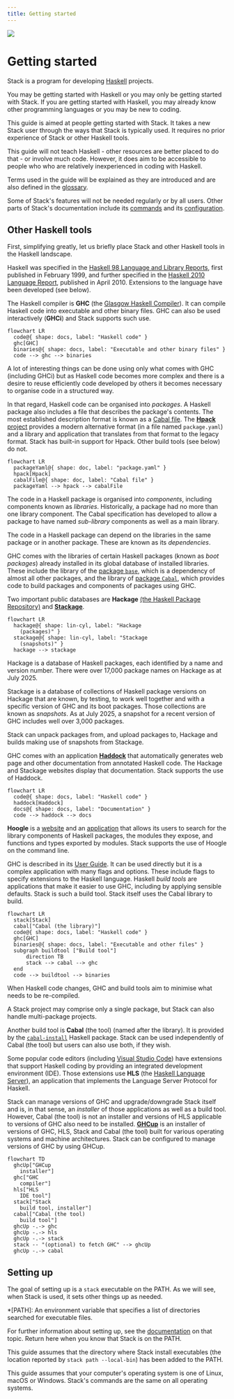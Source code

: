 ```yaml
---
title: Getting started
---
```


  <div class="hidden-warning"><a href="https://docs.haskellstack.org/"><img src="https://cdn.jsdelivr.net/gh/commercialhaskell/stack/doc/img/hidden-warning.svg"></a></div>

# Getting started

Stack is a program for developing [Haskell](https://www.haskell.org/) projects.

You may be getting started with Haskell or you may only be getting started with
Stack. If you are getting started with Haskell, you may already know other
programming languages or you may be new to coding.

This guide is aimed at people getting started with Stack. It takes a new Stack
user through the ways that Stack is typically used. It requires no prior
experience of Stack or other Haskell tools.

This guide will not teach Haskell - other resources are better placed to do
that - or involve much code. However, it does aim to be accessible to people who
who are relatively inexperienced in coding with Haskell.

Terms used in the guide will be explained as they are introduced and are also
defined in the [glossary](../glossary.md).

Some of Stack's features will not be needed regularly or by all users. Other
parts of Stack's documentation include its [commands](../commands/index.md) and
its [configuration](../configure/index.md).

## Other Haskell tools

First, simplifying greatly, let us briefly place Stack and other Haskell tools
in the Haskell landscape.

Haskell was specified in the
[Haskell 98 Language and Library Reports](https://www.haskell.org/onlinereport/),
first published in February 1999, and further specified in the
[Haskell 2010 Language Report](https://www.haskell.org/onlinereport/haskell2010/),
published in April 2010. Extensions to the language have been developed (see
below).

The Haskell compiler is **GHC** (the
[Glasgow Haskell Compiler](https://www.haskell.org/ghc/)). It can compile
Haskell code into executable and other binary files. GHC can also be used
interactively (**GHCi**) and Stack supports such use.

~~~mermaid
flowchart LR
  code@{ shape: docs, label: "Haskell code" }
  ghc[GHC]
  binaries@{ shape: docs, label: "Executable and other binary files" }
  code --> ghc --> binaries
~~~

A lot of interesting things can be done using only what comes with GHC
(including GHCi) but as Haskell code becomes more complex and there is a desire
to reuse efficiently code developed by others it becomes necessary to organise
code in a structured way.

In that regard, Haskell code can be organised into *packages*. A Haskell package
also includes a file that describes the package's contents. The most established
description format is known as a
[Cabal file](https://cabal.readthedocs.io/en/stable/file-format-changelog.html).
The [**Hpack** project](https://github.com/sol/hpack) provides a modern
alternative format (in a file named `package.yaml`) and a library and
application that translates from that format to the legacy format. Stack has
built-in support for Hpack. Other build tools (see below) do not.

~~~mermaid
flowchart LR
  packageYaml@{ shape: doc, label: "package.yaml" }
  hpack[Hpack]
  cabalFile@{ shape: doc, label: "Cabal file" }
  packageYaml --> hpack --> cabalFile
~~~

The code in a Haskell package is organised into *components*, including
components known as *libraries*. Historically, a package had no more than one
library component. The Cabal specification has developed to allow a package to
have named *sub-library* components as well as a main library.

The code in a Haskell package can depend on the libraries in the same package
or in another package. These are known as its *dependencies*.

GHC comes with the libraries of certain Haskell packages (known as
*boot packages*) already installed in its global database of installed
libraries. These include the library of the
[package `base`](https://hackage.haskell.org/package/base), which
is a dependency of almost all other packages, and the library of
[package `Cabal`](https://hackage.haskell.org/package/Cabal), which provides
code to build packages and components of packages using GHC.

Two important public databases are **Hackage**
[(the  Haskell Package Repository)](https://hackage.haskell.org/) and
[**Stackage**](https://www.stackage.org/).

~~~mermaid
flowchart LR
  hackage@{ shape: lin-cyl, label: "Hackage
    (packages)" }
  stackage@{ shape: lin-cyl, label: "Stackage
    (snapshots)" }
  hackage --> stackage
~~~

Hackage is a database of Haskell packages, each identified by a name and version
number. There were over 17,000 package names on Hackage as at July 2025.

Stackage is a database of collections of Haskell package versions on
Hackage that are known, by testing, to work well together and with a specific
version of GHC and its boot packages. Those collections are known as
*snapshots*. As at July 2025, a snapshot for a recent version of GHC includes
well over 3,000 packages.

Stack can unpack packages from, and upload packages to, Hackage and
builds making use of snapshots from Stackage.

GHC comes with an application
[**Haddock**](https://haskell-haddock.readthedocs.io/latest/) that automatically
generates web page and other documentation from annotated Haskell code. The
Hackage and Stackage websites display that documentation. Stack supports the use
of Haddock.

~~~mermaid
flowchart LR
  code@{ shape: docs, label: "Haskell code" }
  haddock[Haddock]
  docs@{ shape: docs, label: "Documentation" }
  code --> haddock --> docs
~~~

**Hoogle** is a [website](https://hoogle.haskell.org/) and an
[application](https://hackage.haskell.org/package/hoogle) that allows its users
to search for the library components of Haskell packages, the modules they
expose, and functions and types exported by modules. Stack supports the use of
Hoogle on the command line.

GHC is described in its
[User Guide](https://downloads.haskell.org/ghc/latest/docs/users_guide/). It can
be used directly but it is a complex application with many flags and options.
These include flags to specify extensions to the Haskell language.  Haskell
*build tools* are applications that make it easier to use GHC, including by
applying sensible defaults. Stack is such a build tool. Stack itself uses
the Cabal library to build.

~~~mermaid
flowchart LR
  stack[Stack]
  cabal["Cabal (the library)"]
  code@{ shape: docs, label: "Haskell code" }
  ghc[GHC]
  binaries@{ shape: docs, label: "Executable and other files" }
  subgraph buildtool ["Build tool"]
      direction TB
      stack --> cabal --> ghc
  end
  code --> buildtool --> binaries
~~~

When Haskell code changes, GHC and build tools aim to minimise what needs to be
re-compiled.

A Stack project may comprise only a single package, but Stack can also handle
multi-package projects.

Another build tool is **Cabal** (the tool) (named after the library). It is
provided by the
[`cabal-install`](https://hackage.haskell.org/package/cabal-install)
Haskell package. Stack can be used independently of Cabal (the tool) but users
can also use both, if they wish.

Some popular code editors (including
[Visual Studio Code](https://code.visualstudio.com/)) have extensions that
support Haskell coding by providing an integrated development environment (IDE).
Those extensions use **HLS** (the
[Haskell Language Server](https://haskell-language-server.readthedocs.io/en/stable/)),
an application that implements the Language Server Protocol for Haskell.

Stack can manage versions of GHC and upgrade/downgrade Stack itself and is, in
that sense, an *installer* of those applications as well as a build tool.
However, Cabal (the tool) is not an installer and versions of HLS applicable to
versions of GHC also need to be installed.
[**GHCup**](https://www.haskell.org/ghcup/) is an installer of versions of GHC,
HLS, Stack and Cabal (the tool) built for various operating systems and machine
architectures. Stack can be configured to manage versions of GHC by using GHCup.

~~~mermaid
flowchart TD
  ghcUp["GHCup
    installer"]
  ghc["GHC
    compiler"]
  hls["HLS
    IDE tool"]
  stack["Stack
    build tool, installer"]
  cabal["Cabal (the tool)
    build tool"]
  ghcUp -.-> ghc
  ghcUp -.-> hls
  ghcUp -.-> stack
  stack -- "(optional) to fetch GHC" --> ghcUp
  ghcUp -.-> cabal
~~~

## Setting up

The goal of setting up is a `stack` executable on the PATH. As we will see, when
Stack is used, it sets other things up as needed.

*[PATH]: An environment variable that specifies a list of directories searched for executable files.

For further information about setting up, see the
[documentation](../install_and_upgrade.md) on that topic. Return here when you
know that Stack is on the PATH.

This guide assumes that the directory where Stack install executables (the
location reported by `stack path --local-bin`) has been added to the PATH.

This guide assumes that your computer's operating system is one of Linux, macOS
or Windows. Stack's commands are the same on all operating systems.
